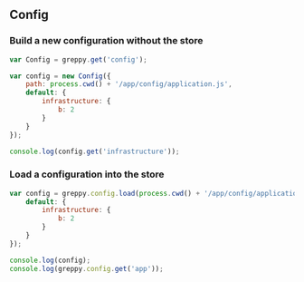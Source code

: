 ## Config

### Build a new configuration without the store

```js
var Config = greppy.get('config');

var config = new Config({
    path: process.cwd() + '/app/config/application.js',
    default: {
        infrastructure: {
            b: 2
        }
    }
});

console.log(config.get('infrastructure'));
```

### Load a configuration into the store

```js
var config = greppy.config.load(process.cwd() + '/app/config/application.js', 'app', {
    default: {
        infrastructure: {
            b: 2
        }
    }
});

console.log(config);
console.log(greppy.config.get('app'));
```

